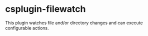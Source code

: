 csplugin-filewatch
==================

This plugin watches file and/or directory changes and can execute configurable actions.
